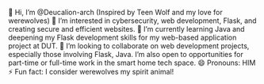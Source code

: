 👋 Hi, I’m @Deucalion-arch (Inspired by Teen Wolf and my love for werewolves)
👀 I’m interested in cybersecurity, web development, Flask, and creating secure and efficient websites.
🌱 I’m currently learning Java and deepening my Flask development skills for my web-based application project at DUT.
💞️ I’m looking to collaborate on web development projects, especially those involving Flask, Java. I’m also open to opportunities for part-time or full-time work in the smart home tech space.
😄 Pronouns: HIM 
⚡ Fun fact: I consider werewolves my spirit animal!

<!---
Deucalion-arch/Deucalion-arch is a ✨ special ✨ repository because its `README.md` (this file) appears on your GitHub profile.
You can click the Preview link to take a look at your changes.
--->
